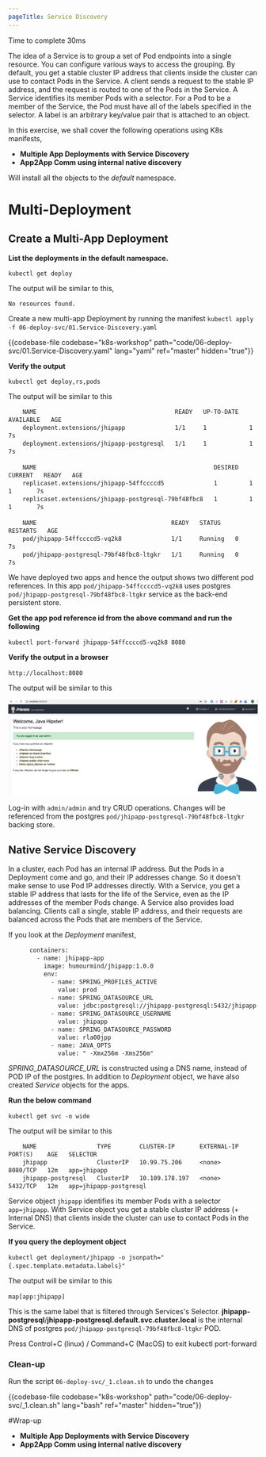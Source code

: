 ```yaml
---
pageTitle: Service Discovery
---
```


<md-icon class="fa fa-clock-o fa-lg" aria-hidden="true"></md-icon> Time to complete 30ms

<i class="fa fa-info-circle fa-lg" aria-hidden="true" style="color:dark-blue"></i>
The idea of a Service is to group a set of Pod endpoints into a single resource. You can configure various ways to access the grouping. By default, you get a stable cluster IP address that clients inside the cluster can use to contact Pods in the Service. A client sends a request to the stable IP address, and the request is routed to one of the Pods in the Service.
A Service identifies its member Pods with a selector. For a Pod to be a member of the Service, the Pod must have all of the labels specified in the selector. A label is an arbitrary key/value pair that is attached to an object.

In this exercise, we shall cover the following operations using K8s
manifests,

<ul class="fa-ul">
  <li><i class="fa-li fa fa-square"></i><b>Multiple App Deployments with Service Discovery</b></li>
  <li><i class="fa-li fa fa-square"></i><b>App2App Comm using internal native discovery</b></li>
</ul>

<i class="fa fa-info-circle" aria-hidden="true"></i> Will install all the objects to the *default* namespace.

# Multi-Deployment

## Create a Multi-App Deployment

**List the deployments in the default namespace.**

``` go-cli
kubectl get deploy
```

<i class="fa fa-spinner fa-pulse fa-fw"></i>
The output will be similar to this,

    No resources found.

Create a new multi-app Deployment by running the manifest <i class="fa fa-check-circle" aria-hidden="true" style="color:green"></i> `kubectl apply -f 06-deploy-svc/01.Service-Discovery.yaml`

{{codebase-file codebase="k8s-workshop" path="code/06-deploy-svc/01.Service-Discovery.yaml" lang="yaml" ref="master" hidden="true"}}

**Verify the output**

    kubectl get deploy,rs,pods

<i class="fa fa-spinner fa-pulse fa-fw"></i>
The output will be similar to this

```
    NAME                                       READY   UP-TO-DATE   AVAILABLE   AGE
    deployment.extensions/jhipapp              1/1     1            1           7s
    deployment.extensions/jhipapp-postgresql   1/1     1            1           7s
    
    NAME                                                  DESIRED   CURRENT   READY   AGE
    replicaset.extensions/jhipapp-54ffccccd5              1         1         1       7s
    replicaset.extensions/jhipapp-postgresql-79bf48fbc8   1         1         1       7s
    
    NAME                                      READY   STATUS    RESTARTS   AGE
    pod/jhipapp-54ffccccd5-vq2k8              1/1     Running   0          7s
    pod/jhipapp-postgresql-79bf48fbc8-ltgkr   1/1     Running   0          7s
```

We have deployed two apps and hence the output shows two different pod references. In this app `pod/jhipapp-54ffccccd5-vq2k8` uses postgres `pod/jhipapp-postgresql-79bf48fbc8-ltgkr` service as the back-end persistent store.

**Get the app pod reference id from the above command and run the following**

`kubectl port-forward jhipapp-54ffccccd5-vq2k8 8080`

**Verify the output in a browser**

`http://localhost:8080`

The output will be similar to this

![hello-jhipster](jhip.png)

Log-in with `admin/admin` and try CRUD operations. Changes will be referenced from the postgres `pod/jhipapp-postgresql-79bf48fbc8-ltgkr` backing store.

## Native Service Discovery

<i class="fa fa-info-circle fa-lg" aria-hidden="true" style="color:dark-blue"></i>
In a cluster, each Pod has an internal IP address. But the Pods in a Deployment come and go, and their IP addresses change. So it doesn't make sense to use Pod IP addresses directly. With a Service, you get a stable IP address that lasts for the life of the Service, even as the IP addresses of the member Pods change.
A Service also provides load balancing. Clients call a single, stable IP address, and their requests are balanced across the Pods that are members of the Service.

If you look at the _Deployment_ manifest,

```
      containers:
        - name: jhipapp-app
          image: humourmind/jhipapp:1.0.0
          env:
            - name: SPRING_PROFILES_ACTIVE
              value: prod
            - name: SPRING_DATASOURCE_URL
              value: jdbc:postgresql://jhipapp-postgresql:5432/jhipapp
            - name: SPRING_DATASOURCE_USERNAME
              value: jhipapp
            - name: SPRING_DATASOURCE_PASSWORD
              value: rla00jpp
            - name: JAVA_OPTS
              value: " -Xmx256m -Xms256m"
```
*SPRING_DATASOURCE_URL* is constructed using a DNS name, instead of POD IP of the postgres. In addition to _Deployment_ object, we have also created _Service_ objects for the apps.

**Run the below command**

`kubectl get svc -o wide`

<i class="fa fa-spinner fa-pulse fa-fw"></i>
The output will be similar to this

```
    NAME                 TYPE        CLUSTER-IP       EXTERNAL-IP   PORT(S)    AGE   SELECTOR
    jhipapp              ClusterIP   10.99.75.206     <none>        8080/TCP   12m   app=jhipapp
    jhipapp-postgresql   ClusterIP   10.109.178.197   <none>        5432/TCP   12m   app=jhipapp-postgresql
```

Service object `jhipapp` identifies its member Pods with a selector `app=jhipapp`. With Service object you get a stable cluster IP address (+ Internal DNS) that clients inside the cluster can use to contact Pods in the Service.

**If you query the deployment object**

`kubectl get deployment/jhipapp -o jsonpath="{.spec.template.metadata.labels}"`

The output will be similar to this

`map[app:jhipapp]`

This is the same label that is filtered through Services's Selector. **jhipapp-postgresql**/**jhipapp-postgresql.default.svc.cluster.local** is the internal DNS of postgres `pod/jhipapp-postgresql-79bf48fbc8-ltgkr` POD.

Press Control+C (linux) / Command+C (MacOS) to exit kubectl port-forward

### Clean-up

Run the script <i class="fa fa-undo" aria-hidden="true" style="color:red"></i> `06-deploy-svc/_1.clean.sh` to undo the changes

{{codebase-file codebase="k8s-workshop" path="code/06-deploy-svc/_1.clean.sh" lang="bash" ref="master" hidden="true"}}


#Wrap-up
<ul class="fa-ul">
  <li><i class="fa-li fa fa-check-square"></i><b>Multiple App Deployments with Service Discovery</b></li>
  <li><i class="fa-li fa fa-check-square"></i><b>App2App Comm using internal native discovery</b></li>
</ul>

